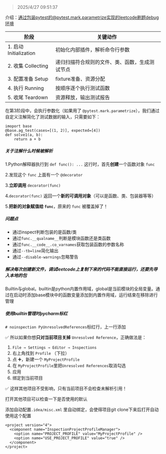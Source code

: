 > 2025/4/27 09:51:37

介绍：通过包装pytest的@pytest.mark.parametrize实现的leetcode刷题debug环境

| 阶段                   | 关键动作                                       |
| ---------------------- | ---------------------------------------------- |
| 1. 启动 Initialization | 初始化内部插件，解析命令行参数                 |
| 2. 收集 Collecting     | 递归扫描符合规则的文件、类、函数，生成测试节点 |
| 3. 配置准备 Setup      | fixture准备、资源分配                          |
| 4. 执行 Running        | 按顺序逐个执行测试函数                         |
| 5. 收尾 Teardown       | 资源释放，输出测试报告                         |

在第3阶段中，会执行参数化（如果用了 `@pytest.mark.parametrize`），我们通过自定义注解简化了测试数据的输入，只需要如下：

```
imoport base
@base.ag_test(cases=[(1, 2)], expected=[4])
def solve1(a, b):
    return a + b
```

##### 关于注解什么时候被解析

1.Python解释器执行到 `def func(): ...` 这行时，首先**创建**一个函数对象 `func`

2.发现这个 `func` 上面有一个 `@decorator`

3.**立即调用** `decorator(func)`

4.`decorator(func)` 返回一个**新的可调用对象**（可以是函数、类、包装器等等）

5.**把新的对象赋值给 `func`**，原来的 `func` 被覆盖掉了！

##### 问题点

* 通过inspect判断包装的是函数/类
* 通过`func.__qualname__`判断是模块函数还是类函数
* 通过`func.__code__.co_varnames`获取包装函数的参数名称
* 通过`--tb=line`简化输出
* 通过`--disable-warnings`忽略警告

##### 解决每次创建新文件，调试leetcode上复制下来的代码不能直接运行，还要先导入本地的包

Builtin与global。builtin是python内置作用域，global是当前模块的全局变量。通过在启动时添加base模块中的函数变量添加到内置作用域，运行结束在移除进行管理

##### 使用builtin管理时pycharm标红

`# noinspection PyUnresolvedReferences`标红行，上一行添加

✅ 所以如果你想**只对当前项目关掉** `Unresolved Reference`，正确做法是：

1. `File → Settings → Editor → Inspections`
2. 右上角找到 `Profile` （下拉）
3. 点 ➕，新建一个 `MyProjectProfile`
4. 在 `MyProjectProfile`里把`Unresolved References`取消勾选
5. 应用
6. 绑定到当前项目

✅ 这样其他项目不受影响，只有当前项目不会检查未解析引用！

打开其他项目可以检查一下是否使用的默认

添加自动配置`.idea/misc.xml` 里自动绑定，会使得项目git clone下来后打开自动使用这个配置

```
<project version="4">
  <component name="InspectionProjectProfileManager">
    <option name="PROJECT_PROFILE" value="MyProjectProfile" />
    <option name="USE_PROJECT_PROFILE" value="true" />
  </component>
</project>
```



